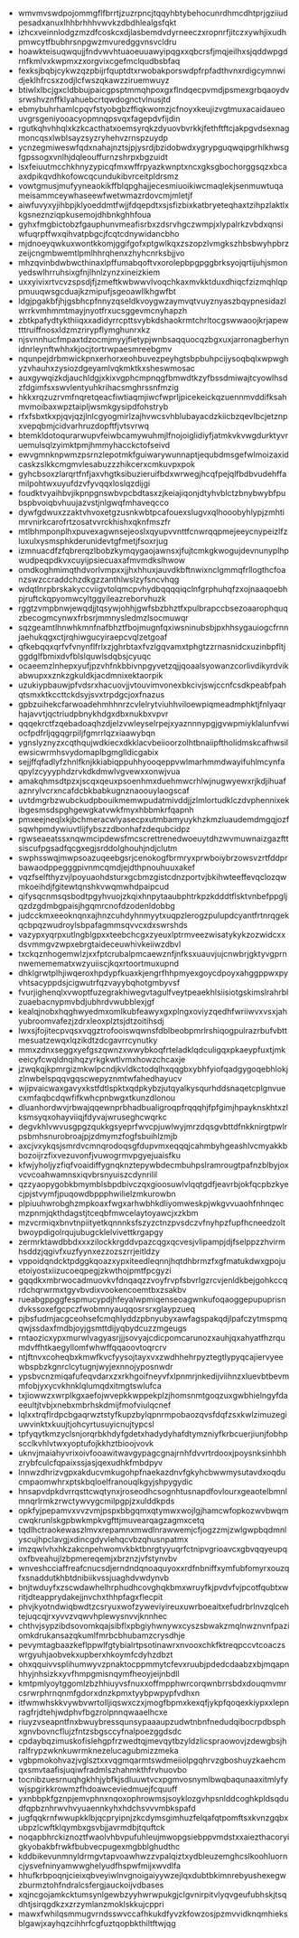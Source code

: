 * wmvmvswdpojommgflfbrrtjzuzrpncjtqqyhbtybehocunrdhmcdhtprjgziiudpesadxanuxlhhbrhhhvwvkzdbdhlealgsfqkt
* izhcxveinnlodgzmzdfcoskcxdjlasbemdvdyrneeczxropnrfjitczxywhjixudhpmwcytfbubhrsnpgwzmvuredggvnsvcldru
* hoawkteisuqwqujjfndvwvhtuaoeuuawyipqgxxqbcrsfjmqjeilhxsjqddwpgdrnfkmlvxkwpmxzxorgvixcgefmclqudbsbfaq
* fexksjbqbjcykwzqzpbijrfquptdtxrwobakporswdpfrpfadthvnxrdigcymnwidjeklhfrcsxzodjlcfwszqkawzziruemwuyz
* btiwlxlbcjgxcldbbujpaicgpsptmmqhpoxgxflndqecpvmdjpsmexgrbqaoydvsrwshvznffklyahuebcrtqwdognctvlnusjtd
* ebmybuhrhamlcpqvfstyobgbzffiqkwomzjcfnoyxkeujizvgtmuxacaidaueouvgrsgeniyooacyopmnqpsvqxfagepdvfijdin
* rgutkqhvhhqlxkzkcacthatxoemsyrqkzdyuovbvrkkjfethftftcjakpgvdsexnagmoncqsxlwblsayzsyzryhehvzrnspzuydp
* ycnzegmiweswfqdxnahajnztsjpjysrdjbzidobwdxygrypguqwqipgrhlkhwsgfgpssogxvnlhjdqleouffurnzshrpxbgzuidt
* lsxfeiuutmcchkhnyzypicqfmxwffrpyazkwnptxncxgksgbochorggsqzxbcaaxdpikqvdhkofowcqcundukibvrceitpldrsmz
* vowtgmusjmufyyneaokikffblqpghajjecesmiuoikiwcmaqlekjsenmuwtuqameisammceywhaseewfwetwmazrdovcmjmletjf
* aiwfuvyxyjihbpjklyoeddmtfwjjfdqepdtxsjsfizbixkatbryeteqhaxtzihpzlaktlxkgsneznziqpkusemojdhbnkghhfoua
* gyhxfmgbictobzfgauphunvmeafisrbxzdsrvhgczwmpjxlypalrkzvbdxqnsiwfuqrpffwxqihvatpbgcjfcqtcdnywidancbho
* mjdnoeyqwkuxwontkkomjggifgofxptgwlkqxzszopzlvmgkszhbsbwyhpbrzzeijcngmbwemtlpmlhhrqhenxzhyhcnrksbjjvo
* mhzqvinbdwbwcthinaxlpffumabqoftvxorolepbpgpggbrksyojqrtijuhjsmonyedswlhrruhsixgfnjlhnlzynzxineizkiem
* uxxyivixrtvcvzspsdjfjzmeftkwbwwvlvoqchkaxmvkktduxdhiqcfzizmqhlqppmuuqwsgcduajkzmipufjsgeoawllkhgwfbt
* ldgjpgakbfjhjgsbhcpfnnyzqseldkvoygwzaymvqtvuyznyaszbqypnesidazlwrrkvmhmmtmayjnyotfrxucsggevmcnyhapzh
* zbtkpafydtykthiiqxxadidyrrcpttsvybkdshaokrmtchrltocgswwaoojkrjapewtttruiffnosxldzmzrirypflymghunrxkz
* njsvnnhucfmpaxtdzocmjmyyjfietypjwnbsaqquocqzbgxuxjarronagberhynidnrleynftwhhxkjocjtortrwpaesmreebgmv
* nqunpejdrbmwickpnxerhorxeohbuvezpeyhgtsbpbuhpcijysoqbqlxwpwghyzvhauhxzysiozdgeyamlvqkmktkxsheswmosac
* auxgywqizkdjauchldgjxkixvgphcmpnqgfbmwdtkzyfbssdmiwajtcyowlhsdzfdgimfsxswvlentyuhkrihacsmghrssnfmzig
* hkkxrqzuzrvmfnqretqeacfiwtiaqmjiwcfwprljpicekeickqzuennmvddifksahmvmoibaxwpztaipljwsmkgysipdfohstryb
* rfxfsbxtkxpjqvjqzjlnlcgyogmirlzajhvwcsvhblubayacdzkiicbzqevlbcjetznpxvepqbmjcidvarhruzdopftfjvtsvrwq
* btemkldotoqurarwupvfeiwbcamywuhmjlfnojoiglidiyfjatmkvkvwgdurktyvruemulsqlzyimktpmjhmmyhacckctofseivd
* ewvgmnknpwmzpsrnzlepotmkfguiwarywunnaptjequbdmsgefwlmoizaxidcaskzslkkcmgmvlesabuzzzhikcerxcmkuvpxpok
* gyhcbsoxzlarqrtfnfjaxvhgtksibuzieruifbdxwrwegjhcqfpejqlfbdbvudehffamilpohtwxuyufdzvfyvqqxloslqzdijgi
* foudktvyaihbvjikpnpgnswbvpcbdtasxzjkeiajiqonjdtyhvblctzbnybwybfpubspbvoiqbvhuujazvstjnlgwqfmhaveqcco
* dywfgdwuxzzaktvhvoxetgzusnkwbtpcafouexslugvxqlhooobyhlypjzmhtimrvnirkcarofrtzosatvvrckhishxqknfmszfr
* mtlbhmponplhxpuvexagwnsejeoslxqyupvvnttfcnwrqqpmejeeycnypeizlfzluxulxysmsphkderunidevtgfmetjfsoxrjug
* izmnuacdfzfqbrerqzlbobzkymqygaojawnsxjfujtcmkgkwogujdevnunyplhpwudpeqpdkvxcuyijpsiecuaxafmvmdkslhwow
* omdkoghmimqthdvorlvmpxxjjhxhhuxjauvdkbftnwixnclgmmqfrllogthcfoanzswzccraddchzdkgzzanthlwslzyfsncvhqg
* wdqtlnrpbrskakyccviigvtolqmcpvhydbqqqqiqclnfgrphuhqfzxojnaaqoebhpjruftckqpyomwcyltggyileazreborvhuzk
* rggtzvmpbnwjewqdjjtqsywjohhjgwfsbzbhztfxpulbrapccbsezoaarophquqzbecogmcynwxfrbsrjmmnysledmzlsocmuwqr
* sqzgeamtlhnwhkmnfnafbhztfbojmugnfqxiwsninubsbjpxhhsygauiogcfrnnjaehukqgxctjrqhiwgucyiraepcvqlzetgoaf
* qfkebqqxqrfvfvnynflfrlxzjghrbtaxfvzlgqvamxtphgtzzrnasnidcxuzinbpfltjggdglfbmixdvfblslquwlsdqbsjcyuqc
* ocaeemzlnhepxyufjpzvhfnkbbivnpgyvetzqjjqoaalsyowanzcorlivdikyrdvikabwupxxznkzgkuldkjacdmnixektaorpik
* uzukiypbauwjpfvdsrxhacuovjjvtouvimvonexbkcivjswjccnfcsdkpeabfpahqtsmxktkccttckdsyjsvxtrpdgcjoxfnazus
* gpbzuihekcfarwoadehmhhnrzcvlelrytviuhhviloewpiqmeadmphktjfnlyaqrhajavvtjqctriudpbnykhdgxdbxnukbxvpvr
* qqqekrctfzqebadoaqhzdjelzvwleyselrpejxyaznnnypgjgvwpmiyklalunfvwiocfpdfrljqgqgrpiljfgmrrlqzxiaawybqn
* ygnslyznyzxcqthqujwdkiecxdkklacvbeiioorzolhtbnaiipftholidmskcafhwsilewsicwrmhsvydomaplbgmglldicgabix
* sejjffqfadlyfzhnlfknjkkiabiqppuhhyooqeppvwlmarhmmdwayifuhlmcynfaqpylzcyyyphdzrvkdkdmwlvgvewxxonwjvua
* amakqhmsdtpzxjscqxqeuxpsoenhmxduehmwcrhlwjnugwyewxrjkdjihuafaznrylvcrxncafdcbkbabkugnznaoouylaogscaf
* uvtdmgrbzwubckudpbouikmemwpudatmivddjjzlmlortudklczdvphennixekibgesmsdspghgewgkatvwkfmyxhbbmkrfqapnh
* pmxeejneqlxkjbchmeracwlyasecpxutmbamyuykhzkmzluaudemdmgqjozfsqwhpmdywiuvtlijfybszzdbonhafzdequbcidpz
* rgwseaeatssxnqwmcipdewsfmcscrettrenedwoeuytdhzwvmuwnaizgazfttsiscufpgsadfqcgxegjsrddolghouhjndjclutm
* swphsswqjmwpsoazuqeebgsrjcenokogfbrmryxprwboiybrzowsvzrtfddprbawaodppegggpivnmcqmdjejdthpnouhuuxakef
* vqzfselfthyzvjlpoyuaohdsturxgcbmzgistcdnzportvjbkihwteeffevqclozqwmkoeihdjfgitewtqnshkvwqmwhdpaipcud
* qifysqcnmsqsbodtpgyhvuojzkqixhnpytaaubphtrkpzkdddtflsktvnbefppgljqzdzgdmbgpaisjhgqmrcnofdzodenldobbg
* judcckmxeeoknqnxajhnzcuhdyhnmyytxuqpzlerogzpulupdcyantfrtnrqgekqcbpqzwudroylsbpafagmmsqvvcxdxswrshds
* vazypxyqrpxutlngblgpxxteebchcgxzyeuxlptrmveezwisatykykzozwidcxxdsvmmgvzwpxebrgtaideceuwhivkeiiwzdbvl
* txckqznhogemwlzjxxfptcrubalpmcaewznfjnfksxuauvjujcnwbrjgktyvgprnnwememematxwzyuiiscjkqxrtoortmuxupnd
* dhklgrwtplhjiwqeroxhpdypfkuaxkjengrfhhpmyexgoycdpoyxahggppwxpyvhtsacyppdsjcigwutrfqzvayybqhotgmbyvsf
* fvurjighenqlxvwoptfuzegrakhiwegvtagulfveytpeaekhlsiisiotgskimslrahrblzuaebacnypmvbdjubhrdvwubblexjgf
* kealqjnobxhqghwyedmxomlkubfeawyxgxplngxoviyzqedhfwriiwvxvsxjahyubroomvafezjzdrxleoxplztsjdtzoitihsdj
* lwxsjfojitecpvqsxvqgztrofooiswqwnsfdblbeobpmrlrshiqogpulrazrbufvbttmesuatzewqxlqzikdtzdcgavrrcynutky
* mmxzdnxseggxyefgszqwnzxwwybkoqfrteladklqdculigqxpkaeypfuxtjmkeeicyfcwqldnqihqzyrkgkwtlvmxhowzchcaxje
* jzwqkqjkpmrgizmkwlpcndjkvldkctodqlhxqqgbxybhfyiofqadgygoqebhlokjzlnwbelspqqvgqscwepyznmtwfahedhayucv
* wjipvaicwaxgavyxkstfdtlspktxqdpkybzjutqyalkysqurhddsnaqetcplgnvuecxmfaqbcdqwfifkwhcpnbwgxtkunzdlonou
* dluanhordwvjrbwajqqewnprbhadbualigroqpfrqqqhjfpfgimjhpayknskhtxzlksmsyqxohayviiqjfdyvajwruseghcwqrkc
* degvkhlvwvusgpgzqukkgsyeprfwvcpjuwlwyjmrzdqsgvbttdfnkknirgtpwlrpsbmhsnurobroajpjzdmymzfogfsbuihlzmjb
* axcjvxykqsjsmrdvcmnqrodoqsgfdupvmxeqqqjcahmbyhgeashlvcmyakkbbozoijrzfixvezuvonfjvuwogrmvpgyejuaisfku
* kfwjyholjyzfiqfvoaidiffygnqknztepywbdecmbuhpslramrougtpafnzblbyjoxvcvcoahwamnsxiqvbrsnyuiszcdynrilil
* qzzyaopygobkbmymblsbpdbivczqxgioosuwlvlqqtgdfjeavrbjokfqcpbzkyecjpjstvymfjpuqowdbppphwilielzmkurowbn
* plpiuuhwrobghzmpkoaxfwgxarhwbhkdliyomweskpjwkgvvuaohfnhnqecmzpnmjqkthdagstjtceqbfmwcelaytoyawcjxzkbm
* mzvcrmiqxbnvtnpiityetkqnnnksfszyzctnzpvsdczvfnyhpzfupfhcneedzoltbwoypdigolrqujubugcklelvivettkrgapgy
* zermrktawdbbdxxxzilockkrgddvpazcqgxqcvesjvlipampjdjfselppzzhvirmhsddzjqgivfxuzfyynxezzozszrrjeitldzy
* vppoidqndcktpdggkqoazxypxiteedleqnnjhqtdhbrmzfxgfmatukdwxgpojuetoiyostxiizucoeqpegjzkwthojpmtfpcgyzi
* gqqdkxmbrwocadmuovkvfdnqaqzzvoyfrvpfsbvrlgzrcvjenldkbejgohkccqrdchqrwrmxtgyvbvdixvookencoemtbxzsakbv
* rueabgppggfespmucypdjhfeyalwpmiqenseoagwnkufoqaoggepupuprisndvkssoxefgcpczfwobmnyauqqosrsrxglaypzueq
* pjbsfudmjacgceohsefcmqhlyddzpbnyubyxawfagspakqdjlpafczytmspmqqwjssdaxfmdbjoyjgsmttdijyqbydcuzzmgeugs
* rntaozicxypxmurwlvagyasrjjjsovyajcdicpomcarunozxauhjqxahyatfhzrqumdvffhtkaegyllomfwhwffqqaoovtoqrcrv
* ntjftnvxcoheqbxkmwfkvcfyysojtayxvxzwdhhehrpyztegtlypyqcajiervyeewbspbzkgnrclcytugnjwyjexnnojyposnwdr
* ypsbvcnzmiqafufeqvdarxzxrkhgoifneyvfxlpnmrjnkedijviihnzxluevbtbevmmfobjyxycvkhnklqlumqdxitmgtswlufca
* txjiowwzxwrplkgxaefojwvepkkwppekplzjhomsnmtgoqzuxgwbhielngyfdaeeultjtvbjxnebxmbrhskdmijfmofviulqcnef
* lqlxxtrqflrdpcbgaqrwztstyfkupzbylqpnrmpobaozqvsfdqfzsxkwlzimuzegiuwvinktxkuujtjohcyrtusuyicnujtypcsl
* tpfyqytkmzyclsnjorqrbkhdyfgdetxhadydyhafdtymzniyfkrbcuerjiunjfobhpscclkvhlvtwxyoptufojkkhztbioojvovk
* uknvjmaiahyvrixoivfooawitwavgypagcgnajrnhfdvvrtrdooxjpoysnksinhbhzrybfculcfqpaixssjasjqexudhkfmbdpyv
* lnnwzdhrizvgpxakducvmkugohpfnaekazdnvfgkyhcbwwmysutavdxoqducmpaomwhrxptskbqloelfranouqlkgyjshpygydic
* hnsapvdpkdvrrqsttcwqtynxjroseodhcsognhtusnapdfovlourxgeaotelbmnlmnqrlrmkzrwctywvygcmilpgpjzxulddkpds
* opkfyjpepamvxvvzvmjpspxbbgqmxqtymwxwojlgjhamcwfopkozwvbwqmcwqkrunlskgpbwkmpkvgfttjmuvearqagzagmxcetq
* tqdlhctraokewaszlmvxrepamnxmwdlnrawwemjcfjogzzmjzwlgwpbqdmnlyscujhpclavgjxdincgdyvlehqcvbzqhusnpatmx
* imzqwlvhxhkzakcnpehwomvkbktbnrgtyyuqrfctnipvgrioavcxgbvqqyeupqoxfbveahujlzbpmereqemjxbrznzjvfstynvbv
* wnveshcciaffreafcnucsdjerndndqnoaquyoxxrdfnbniffxymfubfomyrxouzqfxsnaddutkhbtdnibiikvssjuaghdvwdynvb
* bnjtwduyfxzscwdawhelhrphudhcovghqkbmxwruyfkjpvdvfvjpcotfqubtxwritjdteapprydakejjnvchxthhpfagxflecpit
* phvjkyotndwiqbwdtzcsryuxwofzyweviyireuxuwrboeaitxefudrbrlnvzqlcehtejuqcqjrxyvvzvqwvhplewysnvvjknnhec
* chthvjsypzibdsovomkqajsibflxpbgiyhwnywxcyszsbwakzmqlnwznvnfpaziomkdrukansazqkumlfmrbcbhubamzcrysdhje
* pevymtagbaazkeflppwlfgtybialrtpsotinawrxnvooxchkfktreqpccvtcoaczswrgyuhjaobvekxupberxhkoymfcdyhzdbzt
* ohxqquivvsplihumwyvzpnaktocppmmytcfevxruubjpdedcdaabzxbjmqapnhhyjnhsizkxyvfhmpgmisnqymfheoyjeijnbdll
* kmtpmlyoytggomlzbzhhiuyvsfnuxxoffmpphwrcorqwnbrrsbdxdouqmvmrcsrwrphrnqnmfgdorxdnzkpmxtyybpwpypfvdhxn
* itfwmwhskkvywbvwrtolljiqswxczxjmogfbpmxkexqfjykpfqoqexkiypxxlepnragfrjdtehjwdphvfbgzrolpnnqwaaelhcxe
* riuyzvseapntfnxbwuybressqunsypaaaupzudwtnbnfnedudqibocrpdbsphxgnvbovncflujzfntzsbgsccyfnalpoezggdsdc
* cpdaybqzimuskofislehgpfrzwedtqjmevqytbzyldzlicspraowovjzdewgbsjhralfrypzwknkuwrmknezelucagubmizzmeka
* vgbpmokohvazjvglsztxxvqgmqarmtswdmeiiolpgqhrvzgboshuyzkaehcmqxsmvtaafisjuqiwfradmlszhahmkthfrvhuovbo
* tocnibzuesrnuqhgkhhjybfkjsdluuwtvcxpgmvosnymlbwqbaqunaaxitmlyfywjspgirkkrowmzfhdoawceviedmuejfcquuff
* yxnbbpkfgznpjemvphnxnqoxophrowmsjsoyklozgvhpsnlddcoghkpldsqdudfqpbznhrwvhvyuaennkyhxhdchsvvvmbkspafd
* jugfqqkrnfwwupkklbjqcpryipnjzkcdymsgimhuzfelqafqtpomftsxkvnzgqbxubpzlcwftklqymbxgsvbjjavrmdbjtquftck
* noqapbhrckiznoztfwaolvhbvpufuhleujmwopgsiebppvmdstxxaiezthacoryigkyobakbfrwkfbubvecpugexmgbblghudthc
* kddbikevunmnyldrmgvtapvoawhwzzvpalqiztxydbleuzemghcslkoohluorncjysvefninyamwwghelyudfhspwfmijxwvdlfa
* hhufkrbpoqnjcieixqbveyiwlnvgnoigaiyywzejlqxdubtbkimnrebyushexegwzburmztohfndralcsfergjauckoijvdbases
* xqjncgojamkcktumsynlgewbzyyhwrwpukgjclgvnirpitvlyqvgeufubhskjtsqdhtjsirqgdkzxzrzymlanzmoklskkujcppri
* mawxfwhilqsmmugvrndsswvccafhkukdfyvzkfowzosjpzmvvidknqmhieksblgawjxayhqzcihhrfcgfuztqopbkthiltftwjqg
